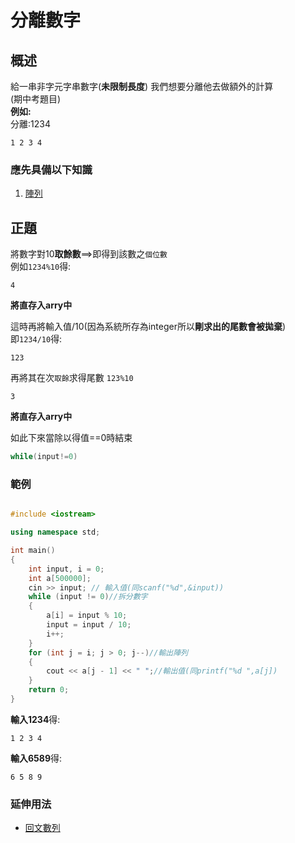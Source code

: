 # 分離數字

## 概述
給一串非字元字串數字(**未限制長度**)
我們想要分離他去做額外的計算  
(期中考題目)  
**例如:**  
分離:1234  
```
1 2 3 4
```

### 應先具備以下知識
1. [陣列]()
## 正題
將數字對10**取餘數**==>即得到該數之`個位數`  
例如```1234%10```得:  
```
4
```
**將直存入arry中**  

這時再將輸入值/10(因為系統所存為integer所以**剛求出的尾數會被拋棄**)  
即```1234/10```得:
```
123
```
再將其在次`取餘`求得尾數
```123%10```
```
3
```
**將直存入arry中**  


如此下來當除以得值==0時結束
```cpp
while(input!=0)
```
### 範例
```cpp

#include <iostream>

using namespace std;

int main()
{
    int input, i = 0;
    int a[500000];
    cin >> input; // 輸入值(同scanf("%d",&input))
    while (input != 0)//拆分數字
    {
        a[i] = input % 10;
        input = input / 10;
        i++;
    }
    for (int j = i; j > 0; j--)//輸出陣列
    {
        cout << a[j - 1] << " ";//輸出值(同printf("%d ",a[j])
    }
    return 0;
}
```
**輸入1234**得:
```
1 2 3 4
```
**輸入6589**得:
```
6 5 8 9
```
### 延伸用法
* [回文數列](https://github.com/archie0732/pu-computer-programming-G1-hw/tree/main/1103)

